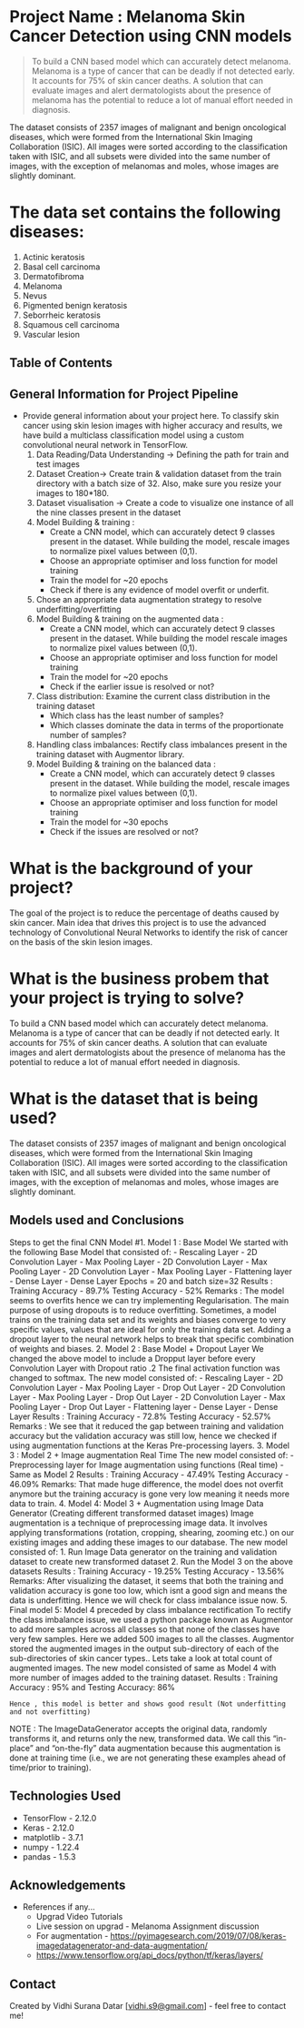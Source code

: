 # Project Name :  Melanoma Skin Cancer Detection using CNN models
> To build a CNN based model which can accurately detect melanoma. Melanoma is a type of cancer that can be deadly if not detected early. It accounts for 75% of skin cancer deaths. A solution that can evaluate images and alert dermatologists about the presence of melanoma has the potential to reduce a lot of manual effort needed in diagnosis.

The dataset consists of 2357 images of malignant and benign oncological diseases, which were formed from the International Skin Imaging Collaboration (ISIC). All images were sorted according to the classification taken with ISIC, and all subsets were divided into the same number of images, with the exception of melanomas and moles, whose images are slightly dominant.

# The data set contains the following diseases:

1. Actinic keratosis
2. Basal cell carcinoma
3. Dermatofibroma
4. Melanoma
5. Nevus
6. Pigmented benign keratosis
7. Seborrheic keratosis
8. Squamous cell carcinoma
9. Vascular lesion

## Table of Contents
## General Information for Project Pipeline
- Provide general information about your project here.
    To classify skin cancer using skin lesion images with higher accuracy and results, we have build a multiclass classification model using a custom convolutional neural network in TensorFlow.
    1. Data Reading/Data Understanding → Defining the path for train and test images
    2. Dataset Creation→ Create train & validation dataset from the train directory with a batch size of 32. Also, make sure you resize your images to 180*180.
    3. Dataset visualisation → Create a code to visualize one instance of all the nine classes present in the dataset 
    4. Model Building & training : 
        -   Create a CNN model, which can accurately detect 9 classes present in the dataset. While building the model, rescale images to  normalize pixel values between (0,1).
        -   Choose an appropriate optimiser and loss function for model training
        -   Train the model for ~20 epochs
        -   Check if there is any evidence of model overfit or underfit.
    5.  Chose an appropriate data augmentation strategy to resolve underfitting/overfitting 
    6.  Model Building & training on the augmented data :
        -   Create a CNN model, which can accurately detect 9 classes present in the dataset. While building the model rescale images to normalize pixel values between (0,1).
        -   Choose an appropriate optimiser and loss function for model training
        -   Train the model for ~20 epochs
        -   Check if the earlier issue is resolved or not?
    7. Class distribution: Examine the current class distribution in the training dataset 
        -   Which class has the least number of samples?
        -   Which classes dominate the data in terms of the proportionate number of samples?
    8. Handling class imbalances: Rectify class imbalances present in the training dataset with Augmentor library.
    9. Model Building & training on the balanced data :
        -   Create a CNN model, which can accurately detect 9 classes present in the dataset. While building the model, rescale images to normalize pixel values between (0,1).
        -   Choose an appropriate optimiser and loss function for model training
        -   Train the model for ~30 epochs
        -   Check if the issues are resolved or not?

# What is the background of your project?

The goal of the project is to reduce the percentage of deaths caused by skin cancer. Main idea that drives this project is to use the advanced technology of Convolutional Neural Networks to identify the risk of cancer on the basis of the skin lesion images.

# What is the business probem that your project is trying to solve?
To build a CNN based model which can accurately detect melanoma. Melanoma is a type of cancer that can be deadly if not detected early. It accounts for 75% of skin cancer deaths. A solution that can evaluate images and alert dermatologists about the presence of melanoma has the potential to reduce a lot of manual effort needed in diagnosis.

# What is the dataset that is being used?
The dataset consists of 2357 images of malignant and benign oncological diseases, which were formed from the International Skin Imaging Collaboration (ISIC). All images were sorted according to the classification taken with ISIC, and all subsets were divided into the same number of images, with the exception of melanomas and moles, whose images are slightly dominant.

## Models used and Conclusions
Steps to get the final CNN Model
#1. Model 1 : Base Model
    We started with the following Base Model that consisted of:
    - Rescaling Layer
    - 2D Convolution Layer
    - Max Pooling Layer
    - 2D Convolution Layer
    - Max Pooling Layer
    - 2D Convolution Layer
    - Max Pooling Layer
    - Flattening layer
    - Dense Layer
    - Dense Layer
    Epochs = 20 and batch size=32
    Results : Training Accuracy - 89.7% Testing Accuracy - 52%
    Remarks : The model seems to overfits hence we can try implementing Regularisation. The main purpose of using dropouts is to reduce overfitting. Sometimes, a model trains on the training data set and its weights and biases converge to very specific values, values that are ideal for only the training data set. Adding a dropout layer to the neural network helps to break that specific combination of weights and biases.
2. Model 2 : Base Model + Dropout Layer 
    We changed the above model to include a Dropput layer before every Convolution Layer with Dropout ratio .2
    The final activation function was changed to softmax.
    The new model consisted of:
    - Rescaling Layer
    - 2D Convolution Layer
    - Max Pooling Layer
    - Drop Out Layer
    - 2D Convolution Layer
    - Max Pooling Layer
    - Drop Out Layer
    - 2D Convolution Layer
    - Max Pooling Layer
    - Drop Out Layer
    - Flattening layer
    - Dense Layer
    - Dense Layer
    Results : Training Accuracy - 72.8% Testing Accuracy - 52.57%
    Remarks : We see that it reduced the gap between training and validation accuracy but the validation accuracy was still low, hence we checked if using augmentation functions at the Keras Pre-processing layers.
3.  Model 3 : Model 2 + Image augmentation Real Time
    The new model consisted of:
    - Preprocessing layer for Image augmentation using functions (Real time)
    - Same as Model 2
     Results : Training Accuracy - 47.49% Testing Accuracy - 46.09%
     Remarks: That made huge difference, the model does not overfit anymore but the training accuracy is gone very low meaning it needs more data to train.
4.  Model 4: Model 3 + Augmentation using Image Data Generator (Creating different transformed dataset images)
    Image augmentation is a technique of preprocessing image data. It involves applying transformations (rotation, cropping, shearing, zooming etc.) on our existing images and adding these images to our database.
    The new model consisted of:
    1. Run Image Data generator on the training and validation dataset to create new transformed dataset
    2. Run the Model 3 on the above datasets
    Results : Training Accuracy - 19.25% Testing Accuracy - 13.56%
    Remarks: After visualizing the dataset, it seems that both the training and validation accuracy is gone too low, which isnt a good sign and means the data is underfitting. Hence we will check for class imbalance issue now.
5. Final model 5: Model 4 preceded by class imbalance rectification
    To rectify the class imbalance issue, we used a python package known as Augmentor to add more samples across all classes so that none of the classes have very few samples. Here we added 500 images to all the classes.
    Augmentor stored the augmented images in the output sub-directory of each of the sub-directories of skin cancer types.. Lets take a look at total count of augmented images.
    The new model consisted of same as Model 4 with more number of images added to the training dataset.
    Results : Training Accuracy : 95% and Testing Accuracy: 86%

    Hence , this model is better and shows good result (Not underfitting and not overfitting)

NOTE : The ImageDataGenerator accepts the original data, randomly transforms it, and returns only the new, transformed data. We call this “in-place” and “on-the-fly” data augmentation because this augmentation is done at training time (i.e., we are not generating these examples ahead of time/prior to training).

<!-- You don't have to answer all the questions - just the ones relevant to your project. -->


## Technologies Used
- TensorFlow -  2.12.0
- Keras - 2.12.0
- matplotlib - 3.7.1
- numpy - 1.22.4
- pandas - 1.5.3

## Acknowledgements
- References if any...
    -   Upgrad Video Tutorials
    -   Live session on upgrad - Melanoma Assignment discussion
    -   For augmentation - https://pyimagesearch.com/2019/07/08/keras-imagedatagenerator-and-data-augmentation/
    -   https://www.tensorflow.org/api_docs/python/tf/keras/layers/

## Contact
Created by 
Vidhi Surana Datar [vidhi.s9@gmail.com] - feel free to contact me!


<!-- Optional -->
<!-- ## License -->
<!-- This project is open source and available under the [... License](). -->

<!-- You don't have to include all sections - just the one's relevant to your project -->